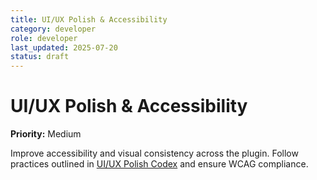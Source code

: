 ```yaml
---
title: UI/UX Polish & Accessibility
category: developer
role: developer
last_updated: 2025-07-20
status: draft
---
```

# UI/UX Polish & Accessibility

**Priority:** Medium

Improve accessibility and visual consistency across the plugin. Follow practices outlined in [UI/UX Polish Codex](../ui-ux-polish-codex.md) and ensure WCAG compliance.